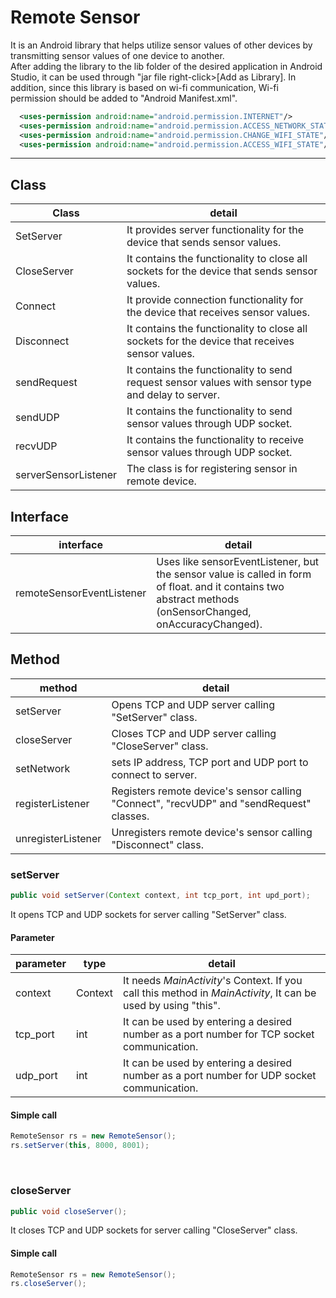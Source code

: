 # Remote Sensor

It is an Android library that helps utilize sensor values of other devices by transmitting sensor values of one device to another.   
After adding the library to the lib folder of the desired application in Android Studio, it can be used through "jar file right-click>[Add as Library]. In addition, since this library is based on wi-fi communication, Wi-fi permission should be added to "Android Manifest.xml".
~~~ xml
  <uses-permission android:name="android.permission.INTERNET"/>
  <uses-permission android:name="android.permission.ACCESS_NETWORK_STATE"/>
  <uses-permission android:name="android.permission.CHANGE_WIFI_STATE"/>
  <uses-permission android:name="android.permission.ACCESS_WIFI_STATE"/>
~~~ 
***
## Class

|Class|detail|
|------|------|
|SetServer|It provides server functionality for the device that sends sensor values.|
|CloseServer|It contains the functionality to close all sockets for the device that sends sensor values.|
|Connect|It provide connection functionality for the device that receives sensor values.|
|Disconnect|It contains the functionality to close all sockets for the device that receives sensor values.|
|sendRequest|It contains the functionality to send request sensor values with sensor type and delay to server.| 
|sendUDP|It contains the functionality to send sensor values through UDP socket.|
|recvUDP|It contains the functionality to receive sensor values through UDP socket.|
|serverSensorListener|The class is for registering sensor in remote device.|
   
   
## Interface

|interface|detail|
|------|------|
|remoteSensorEventListener|Uses like sensorEventListener, but the sensor value is called in form of float. and it contains two abstract methods (onSensorChanged, onAccuracyChanged).|

## Method

|method|detail|
|------|------|
|setServer|Opens TCP and UDP server calling "SetServer" class.|
|closeServer|Closes TCP and UDP server calling "CloseServer" class.|
|setNetwork|sets IP address, TCP port and UDP port to connect to server.|
|registerListener|Registers remote device's sensor calling "Connect", "recvUDP" and "sendRequest" classes.|
|unregisterListener|Unregisters remote device's sensor calling "Disconnect" class.|
   
   
### **setServer**   
~~~ java
public void setServer(Context context, int tcp_port, int upd_port);
~~~   
It opens TCP and UDP sockets for server calling "SetServer" class.

#### Parameter
|parameter|type|detail|
|---------|----|------|
|context|Context|It needs *MainActivity*'s Context. If you call this method in *MainActivity*, It can be used by using "this".|
|tcp_port|int|It can be used by entering a desired number as a port number for TCP socket communication.|
|udp_port|int|It can be used by entering a desired number as a port number for UDP socket communication.|

#### Simple call
~~~ java
RemoteSensor rs = new RemoteSensor();
rs.setServer(this, 8000, 8001);
~~~

</br>

### **closeServer**
~~~ java
public void closeServer();
~~~
It closes TCP and UDP sockets for server calling "CloseServer" class.   

#### Simple call
~~~ java
RemoteSensor rs = new RemoteSensor();
rs.closeServer();
~~~
